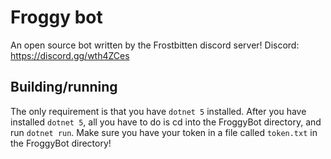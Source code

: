 # Froggy bot
An open source bot written by the Frostbitten discord server! Discord: https://discord.gg/wth4ZCes

## Building/running
The only requirement is that you have `dotnet 5` installed.
After you have installed `dotnet 5`, all you have to do is cd into the FroggyBot directory, and run `dotnet run`.
Make sure you have your token in a file called `token.txt` in the FroggyBot directory!
